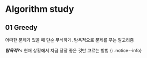 # Algorithm study

## 01 Greedy
어떠한 문제가 있을 때 단순 무식하게, 탐욕적으로 문제를 푸는 알고리즘

***탐욕적?***<
현재 상황에서 지금 당장 좋은 것만 고르는 방법
{: .notice--info}
